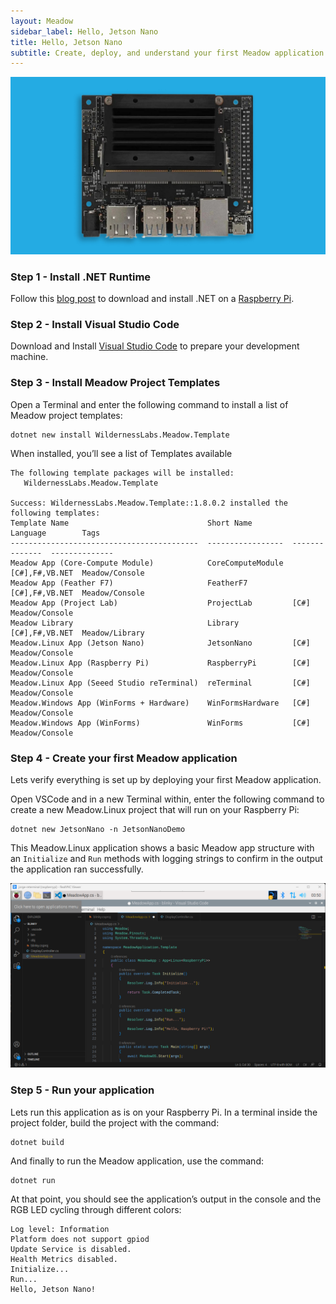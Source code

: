 ```yaml
---
layout: Meadow
sidebar_label: Hello, Jetson Nano
title: Hello, Jetson Nano
subtitle: Create, deploy, and understand your first Meadow application.
---
```


![](wildernesslabs_meadow_jetson_nano_getting_started.jpg)

<Tabs groupId="ide">
  <TabItem value="visualstudiocode" label="Visual Studio Code" default>

### Step 1 - Install .NET Runtime

Follow this [blog post](https://www.petecodes.co.uk/install-and-use-microsoft-dot-net-8-with-the-raspberry-pi/) to download and install .NET on a [Raspberry Pi](https://www.raspberrypi.com/).

### Step 2 - Install Visual Studio Code

Download and Install [Visual Studio Code](https://visualstudio.microsoft.com/) to prepare your development machine.

### Step 3 - Install Meadow Project Templates

Open a Terminal and enter the following command to install a list of Meadow project templates:

```console
dotnet new install WildernessLabs.Meadow.Template
```

When installed, you’ll see a list of Templates available

```console
The following template packages will be installed:
   WildernessLabs.Meadow.Template

Success: WildernessLabs.Meadow.Template::1.8.0.2 installed the following templates:
Template Name                               Short Name         Language        Tags
------------------------------------------  -----------------  --------------  --------------
Meadow App (Core-Compute Module)            CoreComputeModule  [C#],F#,VB.NET  Meadow/Console
Meadow App (Feather F7)                     FeatherF7          [C#],F#,VB.NET  Meadow/Console
Meadow App (Project Lab)                    ProjectLab         [C#]            Meadow/Console
Meadow Library                              Library            [C#],F#,VB.NET  Meadow/Library
Meadow.Linux App (Jetson Nano)              JetsonNano         [C#]            Meadow/Console
Meadow.Linux App (Raspberry Pi)             RaspberryPi        [C#]            Meadow/Console
Meadow.Linux App (Seeed Studio reTerminal)  reTerminal         [C#]            Meadow/Console
Meadow.Windows App (WinForms + Hardware)    WinFormsHardware   [C#]            Meadow/Console
Meadow.Windows App (WinForms)               WinForms           [C#]            Meadow/Console
```

### Step 4 - Create your first Meadow application

Lets verify everything is set up by deploying your first Meadow application. 

Open VSCode and in a new Terminal within, enter the following command to create a new Meadow.Linux project that will run on your Raspberry Pi:

```console
dotnet new JetsonNano -n JetsonNanoDemo
```

This Meadow.Linux application shows a basic Meadow app structure with an `Initialize` and `Run` methods with logging strings to confirm in the output the application ran successfully.

![Raspberry Pi VS Code](wildernesslabs_raspberry_pi_vscode.png)

### Step 5 - Run your application

Lets run this application as is on your Raspberry Pi. In a terminal inside the project folder, build the project with the command:

```console
dotnet build
```

And finally to run the Meadow application, use the command:

```console
dotnet run
```

At that point, you should see the application’s output in the console and the RGB LED cycling through different colors:

```console
Log level: Information
Platform does not support gpiod
Update Service is disabled.
Health Metrics disabled.
Initialize...
Run...
Hello, Jetson Nano!
```

  </TabItem>
</Tabs>